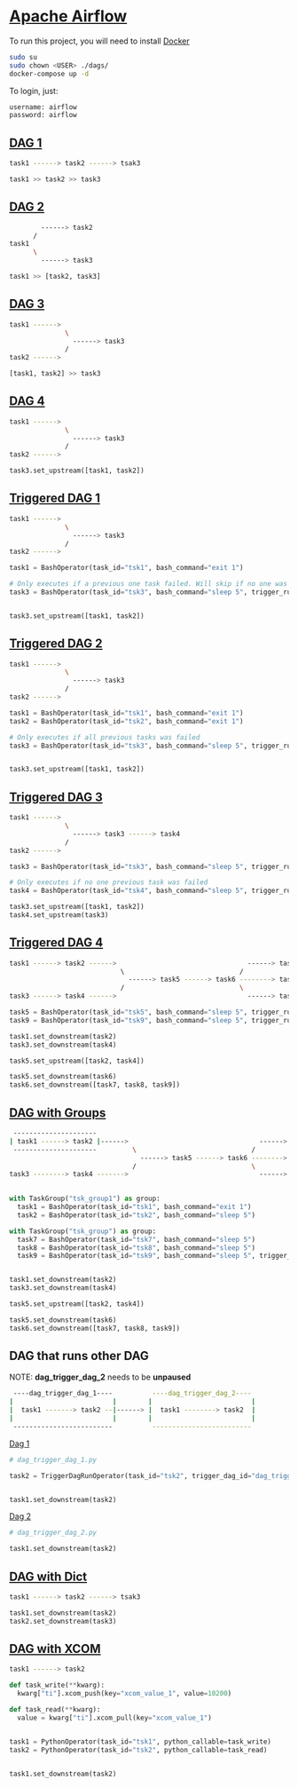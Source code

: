 # [Apache Airflow](https://airflow.apache.org/)

To run this project, you will need to install [Docker](https://www.docker.com/)

```bash
sudo su
sudo chown <USER> ./dags/
docker-compose up -d
```
To login, just:

```bash
username: airflow
password: airflow
```

## [DAG 1](./dags/dag_1.py)

```bash
task1 ------> task2 ------> tsak3
```

```python
task1 >> task2 >> task3
```

## [DAG 2](./dags/dag_2.py)

```bash
        ------> task2
      /
task1 
      \
        ------> task3
```

```python
task1 >> [task2, task3]
```

## [DAG 3](./dags/dag_3.py)

```bash
task1 ------>
              \
                ------> task3
              /
task2 ------>
```

```python
[task1, task2] >> task3
```

## [DAG 4](./dags/dag_4.py)

```bash
task1 ------>
              \
                ------> task3
              /
task2 ------>
```

```python
task3.set_upstream([task1, task2])
```

## [Triggered DAG 1](./dags/dag_trigger_1.py)

```bash
task1 ------>
              \
                ------> task3
              /
task2 ------>
```

```python
task1 = BashOperator(task_id="tsk1", bash_command="exit 1")

# Only executes if a previous one task failed. Will skip if no one was failed
task3 = BashOperator(task_id="tsk3", bash_command="sleep 5", trigger_rule="one_failed")


task3.set_upstream([task1, task2])
```

## [Triggered DAG 2](./dags/dag_trigger_2.py)

```bash
task1 ------>
              \
                ------> task3
              /
task2 ------>
```

```python
task1 = BashOperator(task_id="tsk1", bash_command="exit 1")
task2 = BashOperator(task_id="tsk2", bash_command="exit 1")

# Only executes if all previous tasks was failed
task3 = BashOperator(task_id="tsk3", bash_command="sleep 5", trigger_rule="all_failed")


task3.set_upstream([task1, task2])
```

## [Triggered DAG 3](./dags/dag_trigger_3.py)

```bash
task1 ------>
              \
                ------> task3 ------> task4
              /
task2 ------>
```

```python
task3 = BashOperator(task_id="tsk3", bash_command="sleep 5", trigger_rule="one_failed")

# Only executes if no one previous task was failed
task4 = BashOperator(task_id="tsk4", bash_command="sleep 5", trigger_rule="none_failed")

task3.set_upstream([task1, task2])
task4.set_upstream(task3)
```

## [Triggered DAG 4](./dags/dag_trigger_4.py)

```bash
task1 ------> task2 ------>                                 ------> task7
                            \                             /
                              ------> task5 ------> task6 --------> task8
                            /                             \
task3 ------> task4 ------>                                 ------> task9
```

```python
task5 = BashOperator(task_id="tsk5", bash_command="sleep 5", trigger_rule="one_success")
task9 = BashOperator(task_id="tsk9", bash_command="sleep 5", trigger_rule="one_failed")

task1.set_downstream(task2)
task3.set_downstream(task4)

task5.set_upstream([task2, task4])

task5.set_downstream(task6)
task6.set_downstream([task7, task8, task9])
```

## [DAG with Groups](./dags/dag_group.py)

```bash
 ---------------------                                                  -------
| task1 ------> task2 |------>                                 ------> | task7 |
 ---------------------         \                             /         |       |
                                 ------> task5 ------> task6 --------> | task8 |
                               /                             \         |       |
task3 --------> task4 ------->                                 ------> | task9 |
                                                                        -------
``` 

```python
with TaskGroup("tsk_group1") as group:
  task1 = BashOperator(task_id="tsk1", bash_command="exit 1")
  task2 = BashOperator(task_id="tsk2", bash_command="sleep 5")

with TaskGroup("tsk_group") as group:
  task7 = BashOperator(task_id="tsk7", bash_command="sleep 5")
  task8 = BashOperator(task_id="tsk8", bash_command="sleep 5")
  task9 = BashOperator(task_id="tsk9", bash_command="sleep 5", trigger_rule="one_failed")


task1.set_downstream(task2)
task3.set_downstream(task4)

task5.set_upstream([task2, task4])

task5.set_downstream(task6)
task6.set_downstream([task7, task8, task9])
```

## DAG that runs other DAG

NOTE: **dag_trigger_dag_2** needs to be **unpaused**

```bash
 ----dag_trigger_dag_1----          ----dag_trigger_dag_2----
|                         |        |                         |
|  task1 -------> task2 --|------> |  task1 --------> task2  |
|                         |        |                         |
 -------------------------          -------------------------
``` 

[Dag 1](./dags/dag_trigger_dag_1.py)
```python
# dag_trigger_dag_1.py

task2 = TriggerDagRunOperator(task_id="tsk2", trigger_dag_id="dag_trigger_dag_2")


task1.set_downstream(task2)
```

[Dag 2](./dags/dag_trigger_dag_2.py)
```python
# dag_trigger_dag_2.py

task1.set_downstream(task2)
```

## [DAG with Dict](./dags/dag_with_dict.py)

```bash
task1 ------> task2 ------> tsak3
```

```python
task1.set_downstream(task2)
task2.set_downstream(task3)
```

## [DAG with XCOM](./dags/dag_xcom.py)

```bash
task1 ------> task2
```

```python
def task_write(**kwarg):
  kwarg["ti"].xcom_push(key="xcom_value_1", value=10200)

def task_read(**kwarg):
  value = kwarg["ti"].xcom_pull(key="xcom_value_1")


task1 = PythonOperator(task_id="tsk1", python_callable=task_write)
task2 = PythonOperator(task_id="tsk2", python_callable=task_read)


task1.set_downstream(task2)
```